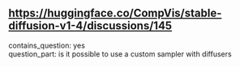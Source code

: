 ## https://huggingface.co/CompVis/stable-diffusion-v1-4/discussions/145

contains_question: yes  
question_part: is it possible to use a custom sampler with diffusers